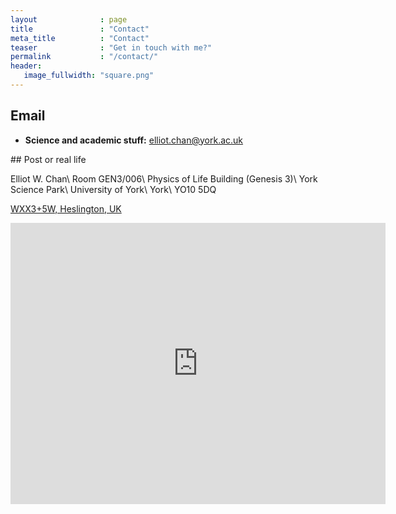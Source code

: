 ```yaml
---
layout              : page
title               : "Contact"
meta_title          : "Contact"
teaser              : "Get in touch with me?"
permalink           : "/contact/"
header:
   image_fullwidth: "square.png"
--- 
```


## Email
* **Science and academic stuff:**
  [elliot.chan@york.ac.uk](mailto:elliot.chan@york.ac.uk)

<div class="flex-container" markdown="block">
<div class="flex-column-left" markdown="block">
## Post or real life

Elliot W. Chan\\
Room GEN3/006\\
Physics of Life Building (Genesis 3)\\
York Science Park\\
University of York\\
York\\
YO10&nbsp;5DQ


[WXX3+5W, Heslington, UK](https://plus.codes/9C5WXX3+5W)

</div>
<div class="flex-column-right google-maps">
  <iframe width="600" height="450" frameborder="0" style="border:0"
    src="https://www.google.com/maps/embed?pb=!1m18!1m12!1m3!1d587.0213798354853!2d-1.0457321707433505!3d53.94798878802302!2m3!1f0!2f0!3f0!3m2!1i1024!2i768!4f13.1!3m3!1m2!1s0x0%3A0x0!2zNTPCsDU2JzUyLjgiTiAxwrAwMic0Mi43Ilc!5e0!3m2!1sen!2suk!4v1576092437353!5m2!1sen!2suk" 
    allowfullscreen>
  </iframe>
</div>
</div> 
